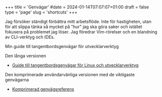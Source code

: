 +++
title = 'Genvägar'
#date = 2024-01-14T07:07:07+01:00
draft = false
type = 'page'
slug = 'shortcuts'
+++

Jag försöker ständigt förbättra mitt arbetsflöde. Inte för hastigheten, utan för att slippa tänka så mycket på "hur" jag ska göra saker och istället fokusera på problemet jag löser. Jag föredrar Vim-rörelser och en blandning av CLI-verktyg och IDEs.

Min guide till tangentbordsgenvägar för utvecklarverktyg

Den långa versionen

- [Guide till tangentbordsgenvägar för Linux och utvecklarverktyg](shortcutsall.md)

Den komprimerade användarvänliga versionen med de viktigaste genvägarna

- [Komprimerad genvägsreferens](summaryshortcuts.md)
